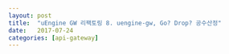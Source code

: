 ```yaml
---
layout: post
title:  "uEngine GW 리팩토링 8. uengine-gw, Go? Drop? 공수산정"
date:   2017-07-24
categories: [api-gateway]
---
```





